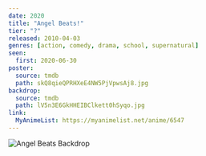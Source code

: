 ```yaml
---
date: 2020
title: "Angel Beats!"
tier: "?"
released: 2010-04-03
genres: [action, comedy, drama, school, supernatural]
seen:
  first: 2020-06-30
poster:
  source: tmdb
  path: skQ8qieQPRHXeE4NW5PjVpwsAj8.jpg
backdrop:
  source: tmdb
  path: lV5n3E6GkHHEIBClkett0hSyqo.jpg
link:
  MyAnimeList: https://myanimelist.net/anime/6547
---
```


![Angel Beats Backdrop](https://image.tmdb.org/t/p/original/lV5n3E6GkHHEIBClkett0hSyqo.jpg)
